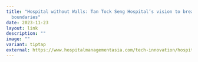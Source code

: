 ```yaml
---
title: "Hospital without Walls: Tan Tock Seng Hospital’s vision to break care
  boundaries"
date: 2023-11-23
layout: link
description: ""
image: ""
variant: tiptap
external: https://www.hospitalmanagementasia.com/tech-innovation/hospital-without-walls-tan-tock-seng-hospitals-vision-to-break-care-boundaries/?utm_source=Socials+&utm_medium=Article&utm_campaign=Organic+Social
---
```

